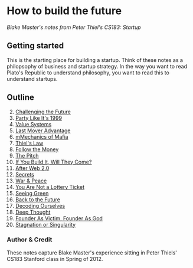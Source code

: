 # How to build the future
*Blake Master's notes from Peter Thiel's CS183: Startup*

## Getting started
This is the starting place for building a startup. Think of these notes as a philopsophy of business and startup strategy. In the way you want to read Plato's Republic to understand philosophy, you want to read this to understand startups.

## Outline

2. [Challenging the Future](01-challenging-the-future.md)
2. [Party Like It's 1999](02-party-like-its-1999.md)
2. [Value Systems](03-value-systems.md)
2. [Last Mover Advantage](04-last-mover-advantage.md)
2. [mMechanics of Mafia](05-mechanics-of-mafia.md)
2. [Thiel's Law](06-thiels-law.md)
2. [Follow the Money](07-follow-the-money.md)
2. [The Pitch](08-the-pitch.md)
2. [If You Build It, Will They Come?](09-if-you-build-it.md)
2. [After Web 2.0](10-after-web2.md)
2. [Secrets](11-secrets.md)
2. [War & Peace](12-war-and-peace.md)
2. [You Are Not a Lottery Ticket](13-you-are-not-a-lottery-ticket.md)
2. [Seeing Green](14-seeing-green.md)
2. [Back to the Future](15-back-to-the-future.md)
2. [Decoding Ourselves](16-decoding-ourselves.md)
2. [Deep Thought](17-deep-thought.md)
2. [Founder As Victim, Founder As God](18-founder-as-victim-founder-as-god.md)
2. [Stagnation or Singularity](19-stagnation-or-singularity.md)

### Author & Credit
These notes capture Blake Master's experience sitting in Peter Thiels' CS183 Stanford class in Spring of 2012.
